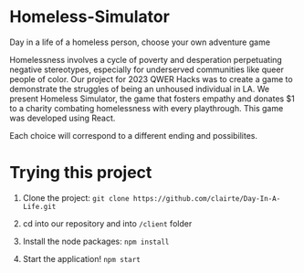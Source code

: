 # Homeless-Simulator 
Day in a life of a homeless person, choose your own adventure game 

Homelessness involves a cycle of poverty and desperation perpetuating negative stereotypes, especially for underserved communities like queer people of color. Our project for 2023 QWER Hacks was to create a game to demonstrate the struggles of being an unhoused individual in LA. We present Homeless Simulator, the game that fosters empathy and donates $1 to a charity combating homelessness with every playthrough. This game was developed using React.

Each choice will correspond to a different ending and possibilites. 

# Trying this project 

1. Clone the project: `git clone https://github.com/clairte/Day-In-A-Life.git` 

2. cd into our repository and into `/client` folder 

3. Install the node packages: `npm install` 

4. Start the application! `npm start` 


